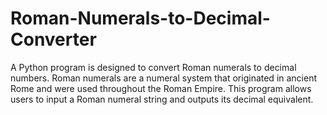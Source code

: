 # Roman-Numerals-to-Decimal-Converter
A Python program is designed to convert Roman numerals to decimal numbers. Roman numerals are a numeral system that originated in ancient Rome and were used throughout the Roman Empire. This program allows users to input a Roman numeral string and outputs its decimal equivalent.
